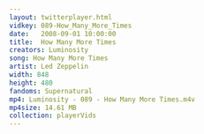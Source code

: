 ```yaml
---
layout: twitterplayer.html
vidkey: 089-How_Many_More_Times
date:   2008-09-01 10:00:00
title:  How Many More Times
creators: Luminosity
song: How Many More Times
artist: Led Zeppelin
width: 848
height: 480
fandoms: Supernatural
mp4: Luminosity - 089 - How Many More Times.m4v
mp4size: 14.61 MB
collection: playerVids
---
```


  <div>
  
  </div>
  